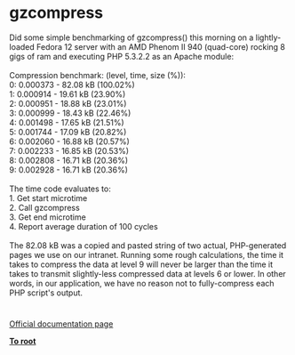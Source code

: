 # gzcompress




<div class="phpcode"><span class="html">
Did some simple benchmarking of gzcompress() this morning on a lightly-loaded Fedora 12 server with an AMD Phenom II 940 (quad-core) rocking 8 gigs of ram and executing PHP 5.3.2.2 as an Apache module:<br><br>Compression benchmark: (level, time, size (%)):<br>0: 0.000373 - 82.08 kB (100.02%)<br>1: 0.000914 - 19.61 kB (23.90%)<br>2: 0.000951 - 18.88 kB (23.01%)<br>3: 0.000999 - 18.43 kB (22.46%)<br>4: 0.001498 - 17.65 kB (21.51%)<br>5: 0.001744 - 17.09 kB (20.82%)<br>6: 0.002060 - 16.88 kB (20.57%)<br>7: 0.002233 - 16.85 kB (20.53%)<br>8: 0.002808 - 16.71 kB (20.36%)<br>9: 0.002928 - 16.71 kB (20.36%)<br><br>The time code evaluates to:<br>1. Get start microtime<br>2. Call gzcompress<br>3. Get end microtime<br>4. Report average duration of 100 cycles<br><br>The 82.08 kB was a copied and pasted string of two actual, PHP-generated pages we use on our intranet. Running some rough calculations, the time it takes to compress the data at level 9 will never be larger than the time it takes to transmit slightly-less compressed data at levels 6 or lower. In other words, in our application, we have no reason not to fully-compress each PHP script&apos;s output.</span>
</div>
  

#

[Official documentation page](https://www.php.net/manual/en/function.gzcompress.php)

**[To root](/README.md)**